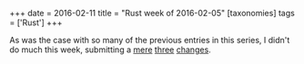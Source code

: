 +++
date = 2016-02-11
title = "Rust week of 2016-02-05"
[taxonomies]
tags = ['Rust']
+++

As was the case with so many of the previous entries in this series, I
didn't do much this week, submitting a [mere][] [three][] [changes].

  [mere]: https://github.com/rust-lang/rust/pull/31582
  [three]: https://github.com/rust-lang/rust/pull/31584
  [changes]: https://github.com/rust-lang/rust/pull/31585
